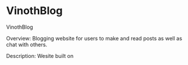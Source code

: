 # VinothBlog
VinothBlog

Overview:
Blogging website for users to make and read posts as well as chat with others. 

Description:
Wesite built on 

